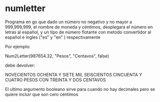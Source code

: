 # numletter
Programa en go que dado un número no negativo y no mayor a 999,999,999, el nombre de moneda y céntimos, desplegara el número en letras al español, y un tipo de número flotante con metodo convertidor al español e ingles ("es" y "en" ) respectivamente

Por ejemplo:

Num2Letter(987654.32, "Pesos", "Centavos", false)

debe devolver:

NOVECIENTOS OCHENTA Y SIETE MIL SEISCIENTOS CINCUENTA Y CUATRO PESOS CON TREINTA Y DOS CENTAVOS 

El ultimo argumento booleano sirve para cuando no hay decimales pero se quiere incluir que son cero céntimos 
